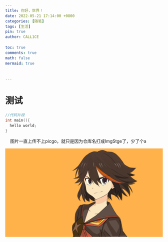 ```yaml
---
title: 你好，世界！
date: 2022-05-21 17:14:00 +0800
categories: [随笔]
tags: [生活]
pin: true
author: CALL1CE

toc: true
comments: true
math: false
mermaid: true


---
```


# 测试

```c++
//代码片段
int main(){
  hello world;
}
```

    图片一直上传不上picgo，就只是因为仓库名打成ImgStge了，少了个a

![](https://raw.githubusercontent.com/CALL1CE/ImgStage/main/202205211713850.jpg)